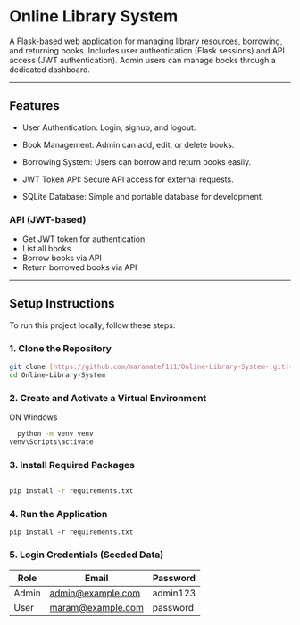 # Online Library System

A Flask-based web application for managing library resources, borrowing, and returning books. Includes user authentication (Flask sessions) and API access (JWT authentication). Admin users can manage books through a dedicated dashboard.

---

## Features

- User Authentication: Login, signup, and logout.

- Book Management: Admin can add, edit, or delete books.

- Borrowing System: Users can borrow and return books easily.

- JWT Token API: Secure API access for external requests.

- SQLite Database: Simple and portable database for development.

### API (JWT-based)
- Get JWT token for authentication
- List all books
- Borrow books via API
- Return borrowed books via API

---

## Setup Instructions

To run this project locally, follow these steps:

### 1. Clone the Repository

```bash
git clone [https://github.com/maramatef111/Online-Library-System-.git](https://github.com/maramatef111/Online-Library-System-.git)
cd Online-Library-System
```

### 2. Create and Activate a Virtual Environment
   
  ON Windows

```bash
  python -m venv venv
venv\Scripts\activate
 ```

### 3. Install Required Packages

```bash

pip install -r requirements.txt
```


### 4. Run the Application

```
pip install -r requirements.txt
```


### 5. Login Credentials (Seeded Data)

| Role  | Email                                         | Password |
| ----- | --------------------------------------------- | -------- |
| Admin | [admin@example.com](mailto:admin@example.com) | admin123 |
| User  | [maram@example.com](mailto:maram@example.com) | password |














